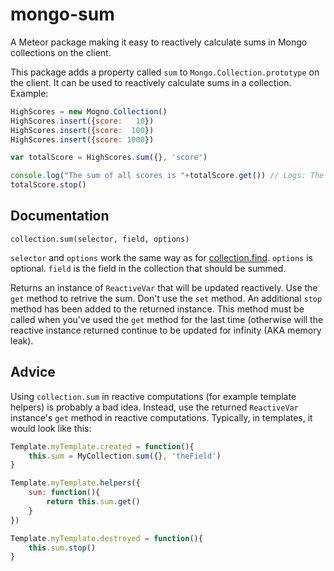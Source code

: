 mongo-sum
=================
A Meteor package making it easy to reactively calculate sums in Mongo
collections on the client.

This package adds a property called `sum` to `Mongo.Collection.prototype` on
the client. It can be used to reactively calculate sums in a collection.
Example: 

```javascript
HighScores = new Mogno.Collection()
HighScores.insert({score:   10})
HighScores.insert({score:  100})
HighScores.insert({score: 1000})

var totalScore = HighScores.sum({}, 'score')

console.log("The sum of all scores is "+totalScore.get()) // Logs: The sum of all scores is 1110
totalScore.stop()
```

Documentation
-----
`collection.sum(selector, field, options)`

`selector` and `options` work the same way as for
[collection.find](http://docs.meteor.com/#/full/find). `options` is optional.
`field` is the field in the collection that should be summed.

Returns an instance of `ReactiveVar` that will be updated reactively. Use the
`get` method to retrive the sum. Don't use the `set` method. An additional
`stop` method has been added to the returned instance. This method must be
called when you've used the `get` method for the last time (otherwise will the
reactive instance returned continue to be updated for infinity (AKA memory leak).

Advice
------
Using `collection.sum` in reactive computations (for example template helpers)
is probably a bad idea. Instead, use the returned `ReactiveVar` instance's
`get` method in reactive computations. Typically, in templates, it would look
like this:

```javascript
Template.myTemplate.created = function(){
	this.sum = MyCollection.sum({}, 'theField')
}

Template.myTemplate.helpers({
	sum: function(){
		return this.sum.get()
	}
})

Template.myTemplate.destroyed = function(){
	this.sum.stop()
}
```